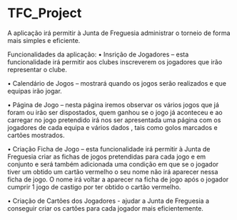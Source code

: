 # TFC_Project
 
A aplicação irá permitir à Junta de Freguesia administrar o torneio de forma mais simples e eficiente.

Funcionalidades da aplicação:
•	Insrição de Jogadores – esta funcionalidade irá permitir aos clubes inscreverem os jogadores que irão representar o clube.

•	Calendário de Jogos – mostrará quando os jogos serão realizados e que equipas irão jogar.

•	Página de Jogo – nesta página iremos observar os vários jogos que já foram ou irão ser dispostados, quem ganhou se o jogo já aconteceu e ao carregar no jogo pretendido irá nos ser apresentada uma página com os jogadores de cada equipa e vários dados , tais como golos marcados e cartões mostrados.

•	Criação Ficha de Jogo – esta funcionalidade irá permitir à Junta de Freguesia criar as fichas de jogos pretendidas para cada jogo e em conjunto e será também adicionada uma condição em que se o jogador tiver um obtido um cartão vermelho o seu nome não irá aparecer nessa ficha de jogo. O nome irá voltar a aparecer na ficha de jogo após o jogador cumprir 1 jogo de castigo por ter obtido o cartão vermelho.

•	Criação de Cartões dos Jogadores -  ajudar a Junta de Freguesia a conseguir criar os cartões para cada jogador mais eficientemente.

